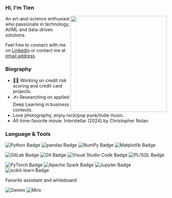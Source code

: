 ### **Hi, I'm Tien**

<img align="right" width="300" src="https://r-charts.com/images/gif/ggcats.gif">

An art-and-science enthusiast who passionate in technology, AI/ML and data-driven solutions. 

Feel free to connect with me on [Linkedin](https://www.linkedin.com/in/doananhtien/) or contact me at [email address](mailto:d.atien228@gmail.com).

### **Biography**

- 🧑‍💻 Working on credit risk scoring and credit card projects.
- ✍️ Researching on applied Deep Learning in business contexts.
- Love photography, enjoy rock/pop punk/indie music.
- All-time-favorite movie: Interstellar (2024) by Christopher Nolan

### Language & Tools

![Python Badge](https://img.shields.io/badge/Python-3748a9?logo=python&logoColor=fff&style=for-the-badge)
![pandas Badge](https://img.shields.io/badge/pandas-4033b0?logo=pandas&logoColor=fff&style=for-the-badge)
![NumPy Badge](https://img.shields.io/badge/NumPy-602eb8?logo=numpy&logoColor=fff&style=for-the-badge)
![Matplotlib Badge](https://img.shields.io/badge/Matplotlib-862abf?logo=plotly&logoColor=fff&style=for-the-badge)

![GitLab Badge](https://img.shields.io/badge/GitLab-b225c7?style=for-the-badge&logo=gitlab&logoColor=white)
![Git Badge](https://img.shields.io/badge/Git-ce20b7?logo=git&logoColor=fff&style=for-the-badge)
![Visual Studio Code Badge](https://img.shields.io/badge/VSCode-d61b8e?style=for-the-badge&logo=visual%20studio%20code&logoColor=white)
![PL/SQL Badge](https://img.shields.io/badge/Oracle%20SQL-de165d?style=for-the-badge&logo=oracle&logoColor=white)

![PyTorch Badge](https://img.shields.io/badge/PyTorch-e61126?logo=pytorch&logoColor=fff&style=for-the-badge)
![Apache Spark Badge](https://img.shields.io/badge/PySpark-ee2e0b?logo=apachespark&logoColor=fff&style=for-the-badge)
![Jupyter Badge](https://img.shields.io/badge/Jupyter-f76906?logo=jupyter&logoColor=fff&style=for-the-badge)
![scikit-learn Badge](https://img.shields.io/badge/scikit--learn-ffaa00?logo=scikitlearn&logoColor=fff&style=for-the-badge)

Favorite assistant and whiteboard

![Gemini](https://img.shields.io/badge/Google%20Gemini-3748a9?style=for-the-badge&logo=googlebard&logoColor=fff)
![Miro](https://img.shields.io/badge/Miro-F7C922?style=for-the-badge&logo=Miro&logoColor=050036)
